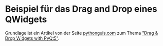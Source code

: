 # Beispiel für das Drag and Drop eines QWidgets

Grundlage ist ein Artikel von der Seite [pythonguis.com](https://www.pythonguis.com) 
zum Thema ["Drag & Drop Widgets with PyQt5"](https://www.pythonguis.com/faq/pyqt-drag-drop-widgets/).
